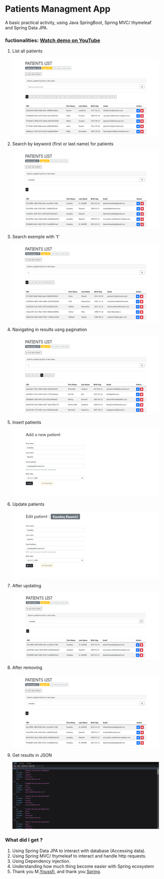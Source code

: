 # Patients Managment App

A basic practical activity, using Java SpringBoot, Spring MVC/ thymeleaf and Spring Data JPA.

### fuctionalities: [Watch demo on YouTube](https://www.youtube.com/watch?v=9pyiKzWQSbs)

1. List all patients

   ![list](screenshots/home.png)

2. Search by keyword (first or last name) for patients

   ![search](screenshots/search.png)

3. Search exemple with 't'

   ![search](screenshots/key_t.png)

4. Navigating in results usng pagination

   ![Pagination](screenshots/navigate_in_results.png)

5. Insert patients

   ![add](screenshots/add_pat.png)

6. Update patients

   ![list](screenshots/update.png)

7. After updating

   ![list](screenshots/after_editing.png)

8. After removing

   ![list](screenshots/after_deleting.png)

9. Get results in JSON

   ![list](screenshots/json.png)

### What did I get ?

1. Using Spring Data JPA to interact with database (Accessing data).
2. Using Spring MVC/ thymeleaf to interact and handle http requests.
3. Using Dependency injection.
4. Understanding how much thing become easier with Spring ecosystem
5. Thank you M.[Youssfi](https://github.com/mohamedYoussfi), and thank you [Spring](https://github.com/spring-projects).
